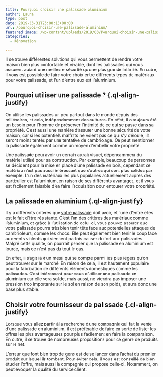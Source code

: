 ```yaml
---
title: Pourquoi choisir une palissade aluminium
author: Laura
type: post
date: 2019-03-31T23:00:13+00:00
url: /pourquoi-choisir-une-palissade-aluminium/
featured_image: /wp-content/uploads/2019/03/Pourquoi-choisir-une-palissade-aluminium.jpg
categories:
  - Rénovation

---
```

<p class="ql-align-justify">
  Il se trouve différentes solutions qui vous permettent de rendre votre maison bien plus confortable et vivable, dont les palissades qui vous assurent autant une meilleure sécurité qu’une plus grande intimité. En outre, il vous est possible de faire votre choix entre différents types de matériaux pour votre palissade, et l’un d’entre eux est l’aluminium.
</p>

<p class="ql-align-justify">
</p>

## Pourquoi utiliser une palissade ? {.ql-align-justify}

<p class="ql-align-justify">
</p>

<p class="ql-align-justify">
  On utilise les palissades un peu partout dans le monde depuis des millénaires, et cela, indépendamment des cultures. En effet, il a toujours été un besoin pour l’homme de préserver l’intimité de ce qui se passe dans sa propriété. C’est aussi une manière d’assurer une bonne sécurité de votre maison, car si les potentiels malfrats ne voient pas ce qui s’y déroule, ils seront moins tentés par une tentative de cambriolage. On peut mentionner la palissade également comme un moyen d’embellir votre propriété.
</p>

<p class="ql-align-justify">
</p>

<p class="ql-align-justify">
  Une palissade peut avoir un certain attrait visuel, dépendamment du matériel utilisé pour sa construction. Par exemple, beaucoup de personnes se décident pour la mise en place d’une palissade en bois, cependant ce matériau n’est pas aussi intéressant que d’autres qui sont plus solides par exemple. L’un des matériaux les plus populaires actuellement auprès des particulier est l’aluminium, en raison de ses différents avantages, et il vous est facilement faisable d’en faire l’acquisition pour entourer votre propriété.
</p>

<p class="ql-align-justify">
</p>

## La palissade en aluminium {.ql-align-justify}

<p class="ql-align-justify">
</p>

<p class="ql-align-justify">
  Il y a différents critères que <a href="https://www.montremoicomment.com/bricolage/comment-poser-une-palissade.html" target="_blank">votre palissade</a> doit avoir, et l’une d’entre elles est le fait d’être résistante. C’est l’un des critères des matériaux comme l’aluminium, et grâce à l’utilisation de celui-ci, vous pouvez assurer que votre palissade pourra très bien tenir tête face aux potentielles attaques de cambrioleurs, comme les chocs. Elle peut également bien tenir le coup face aux vents violents qui viennent parfois causer du tort aux palissades. Malgré cette qualité, on pourrait penser que la palissade en aluminium est lourde, mais ce n’est pas du tout le cas.
</p>

<p class="ql-align-justify">
</p>

<p class="ql-align-justify">
  En effet, il s’agit là d’un métal qui se compte parmi les plus légers qu’on peut trouver sur le marché. En raison de cela, il est hautement populaire pour la fabrication de différents éléments domestiques comme les palissades. C’est intéressant pour vous d’utiliser une palissade en aluminium car elle sera solide, mais aussi, ne viendra pas imposer une pression trop importante sur le sol en raison de son poids, et aura donc une base plus stable.
</p>

<p class="ql-align-justify">
</p>

## Choisir votre fournisseur de palissade {.ql-align-justify}

<p class="ql-align-justify">
</p>

<p class="ql-align-justify">
  Lorsque vous allez partir à la recherche d’une compagnie qui fait la vente d’une palissade en aluminium, il est préférable de faire en sorte de lister les offres les plus avantageuses pour plus facilement en faire la comparaison. En outre, il se trouve de nombreuses propositions pour ce genre de produits sur le net.
</p>

<p class="ql-align-justify">
</p>

<p class="ql-align-justify">
  L’erreur que font bien trop de gens est de se lancer dans l’achat du premier produit sur lequel ils tombent. Pour éviter cela, il vous est conseillé de bien étudier l’offre, mais aussi la compagnie qui propose celle-ci. Notamment, on peut évoquer la qualité du service client.
</p>